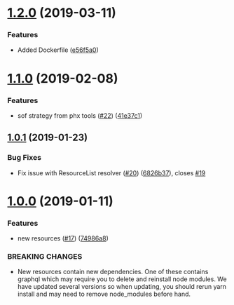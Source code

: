# [1.2.0](https://github.com/Asymmetrik/graphql-fhir/compare/v1.1.0...v1.2.0) (2019-03-11)


### Features

* Added Dockerfile ([e56f5a0](https://github.com/Asymmetrik/graphql-fhir/commit/e56f5a0))



# [1.1.0](https://github.com/Asymmetrik/graphql-fhir/compare/v1.0.1...v1.1.0) (2019-02-08)


### Features

* sof strategy from phx tools ([#22](https://github.com/Asymmetrik/graphql-fhir/issues/22)) ([41e37c1](https://github.com/Asymmetrik/graphql-fhir/commit/41e37c1))



## [1.0.1](https://github.com/Asymmetrik/graphql-fhir/compare/v1.0.0...v1.0.1) (2019-01-23)


### Bug Fixes

* Fix issue with ResourceList resolver ([#20](https://github.com/Asymmetrik/graphql-fhir/issues/20)) ([6826b37](https://github.com/Asymmetrik/graphql-fhir/commit/6826b37)), closes [#19](https://github.com/Asymmetrik/graphql-fhir/issues/19)



# [1.0.0](https://github.com/Asymmetrik/graphql-fhir/compare/74986a8...v1.0.0) (2019-01-11)


### Features

* new resources ([#17](https://github.com/Asymmetrik/graphql-fhir/issues/17)) ([74986a8](https://github.com/Asymmetrik/graphql-fhir/commit/74986a8))


### BREAKING CHANGES

* New resources contain new dependencies. One of these
contains graphql which may require you to delete and reinstall node
modules. We have updated several versions so when updating, you should
rerun yarn install and may need to remove node_modules before hand.



